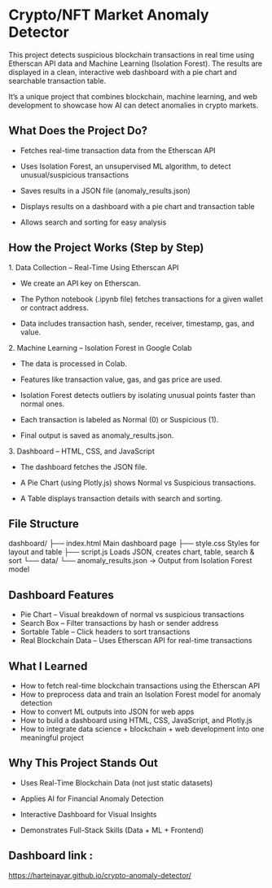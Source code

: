 
# Crypto/NFT Market Anomaly Detector
This project detects suspicious blockchain transactions in real time using Etherscan API data and Machine Learning (Isolation Forest).
The results are displayed in a clean, interactive web dashboard with a pie chart and searchable transaction table.

It’s a unique project that combines blockchain, machine learning, and web development to showcase how AI can detect anomalies in crypto markets.

## What Does the Project Do?
- Fetches real-time transaction data from the Etherscan API

- Uses Isolation Forest, an unsupervised ML algorithm, to detect unusual/suspicious transactions

- Saves results in a JSON file (anomaly_results.json)

- Displays results on a dashboard with a pie chart and transaction table

- Allows search and sorting for easy analysis

##  How the Project Works (Step by Step)
1️. Data Collection – Real-Time Using Etherscan API
- We create an API key on Etherscan.

- The Python notebook (.ipynb file) fetches transactions for a given wallet or contract address.

- Data includes transaction hash, sender, receiver, timestamp, gas, and value.

2️.  Machine Learning – Isolation Forest in Google Colab
- The data is processed in Colab.

- Features like transaction value, gas, and gas price are used.

- Isolation Forest detects outliers by isolating unusual points faster than normal ones.

- Each transaction is labeled as Normal (0) or Suspicious (1).

- Final output is saved as anomaly_results.json.

3️.  Dashboard – HTML, CSS, and JavaScript
- The dashboard fetches the JSON file.

- A Pie Chart (using Plotly.js) shows Normal vs Suspicious transactions.

- A Table displays transaction details with search and sorting.

## File Structure

dashboard/
├── index.html               Main dashboard page
├── style.css                Styles for layout and table
├── script.js                Loads JSON, creates chart, table, search & sort
└── data/
    └── anomaly_results.json → Output from Isolation Forest model
## Dashboard Features
-  Pie Chart – Visual breakdown of normal vs suspicious transactions
- Search Box – Filter transactions by hash or sender address
-  Sortable Table – Click headers to sort transactions
-  Real Blockchain Data – Uses Etherscan API for real-time transactions

##  What I Learned
-  How to fetch real-time blockchain transactions using the Etherscan API
-  How to preprocess data and train an Isolation Forest model for anomaly detection
-  How to convert ML outputs into JSON for web apps
-  How to build a dashboard using HTML, CSS, JavaScript, and Plotly.js
-  How to integrate data science + blockchain + web development into one meaningful project


## Why This Project Stands Out
- Uses Real-Time Blockchain Data (not just static datasets)

- Applies AI for Financial Anomaly Detection

- Interactive Dashboard for Visual Insights

- Demonstrates Full-Stack Skills (Data + ML + Frontend)
  
## Dashboard link : 
https://hartejnayar.github.io/crypto-anomaly-detector/
